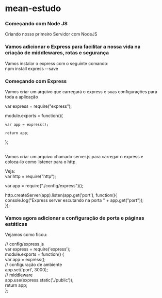 # mean-estudo

<h3>Começando com Node JS</h3>

Criando nosso primeiro Servidor com NodeJS

<h3>Vamos adicionar o Express para facilitar a nossa vida na criação de middlewares, rotas e segurança</h3>

Vamos instalar o express com o seguinte comando:</br>
npm install express --save

<h3>Começando com Express</h3>

Vamos criar um arquivo que carregará o express e suas configurações para toda a aplicação</br>

var express = require("express");

module.exports = function(){

    var app = express();

    return app;

};

</br>
Vamos criar um arquivo chamado server.js para carregar o express e coloca-lo como listener para o http.

Veja:</br>
var http = require("http");

var app = require("./config/express")();

http.createServer(app).listen(app.get('port'), function(){</br>
    console.log("Express server escutando na porta " + app.get("port"));</br>
}); </br>

<h3>Vamos agora adicionar a configuração de porta e páginas estáticas</h3>

Vejamos como ficou:</br>

// config/express.js</br>
var express = require('express');</br>
module.exports = function() {</br>
var app = express();</br>
// configuração de ambiente</br>
app.set('port', 3000);</br>
// middleware</br>
app.use(express.static('./public'));</br>
return app;</br>
};</br>

